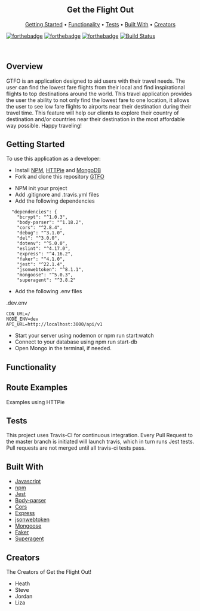 <h2 align="center">Get the Flight Out</h2>

<!-- TODO: add logo -->

<p align="center">
  <a href="#getting-started">Getting Started</a> •
  <a href="#functionality">Functionality</a> •
  <a href="#tests">Tests</a> •
  <a href="#built-with">Built With</a> •
  <a href="#creators">Creators</a>
</p>

[![forthebadge](https://forthebadge.com/images/badges/fuck-it-ship-it.svg)](https://forthebadge.com) [![forthebadge](https://forthebadge.com/images/badges/made-with-javascript.svg)](https://forthebadge.com) [![forthebadge](https://forthebadge.com/images/badges/built-with-love.svg)](https://forthebadge.com) [![Build Status](https://travis-ci.org/Get-the-flight-out/EJ-frontend.svg?branch=master)](https://travis-ci.org/Get-the-flight-out/EJ-frontend)

<br>

<!-- TODO: add travis badge -->

## Overview
GTFO is an application designed to aid users with their travel needs. The user can find the lowest fare flights from their local and find inspirational flights to top destinations around the world. This travel application provides the user the ability to not only find the lowest fare to one location, it allows the user to see low fare flights to airports near their destination during their travel time. This feature will help our clients to explore their country of destination and/or countries near their destination in the most affordable way possible. Happy traveling!

## Getting Started
To use this application as a developer:
* Install [NPM](https://www.npmjs.com/get-npm), [HTTPie](https://httpie.org/) and [MongoDB](https://docs.mongodb.com/manual/administration/install-enterprise/)
* Fork and clone this repository [GTFO](https://github.com/Get-the-flight-out/EJ-backend)
<!-- change this if we change the repo names -->
* NPM init your project
* Add .gitignore and .travis.yml files
* Add the following dependencies

<!-- TODO: change depending what dependencies we need -->

```
  "dependencies": {
    "bcrypt": "^1.0.3",
    "body-parser": "^1.18.2",
    "cors": "^2.8.4",
    "debug": "^3.1.0",
    "del": "^3.0.0",
    "dotenv": "^5.0.0",
    "eslint": "^4.17.0",
    "express": "^4.16.2",
    "faker": "^4.1.0",
    "jest": "^22.1.4",
    "jsonwebtoken": "^8.1.1",
    "mongoose": "^5.0.3",
    "superagent": "^3.8.2"
```
* Add the following .env files

<!-- TODO: add .test.env -->

.dev.env
```
CDN_URL=/
NODE_ENV=dev
API_URL=http://localhost:3000/api/v1
```
* Start your server using nodemon or npm run start:watch
* Connect to your database using npm run start-db
* Open Mongo in the terminal, if needed.


## Functionality


## Route Examples

Examples using HTTPie

## Tests
This project uses Travis-CI for continuous integration. Every Pull Request to the master branch is initiated will launch travis, which in turn runs Jest tests. Pull requests are not merged until all travis-ci tests pass.

## Built With

* [Javascript](https://www.javascript.com/)
* [npm](https://www.npmjs.com/)
* [Jest](https://www.npmjs.com/package/jest)
* [Body-parser](https://www.npmjs.com/package/body-parser)
* [Cors](https://www.npmjs.com/package/cors)
* [Express](https://www.npmjs.com/package/express)
* [jsonwebtoken](https://www.npmjs.com/package/json-web-token)
* [Mongoose](http://mongoosejs.com/docs/api.html)
* [Faker](https://www.npmjs.com/package/Faker)
* [Superagent](https://www.npmjs.com/package/superagent)

## Creators
The Creators of Get the Flight Out!

<!-- TODO: need some pics, bios, GH and Linkedin links! -->

* Heath
* Steve
* Jordan
* Liza
